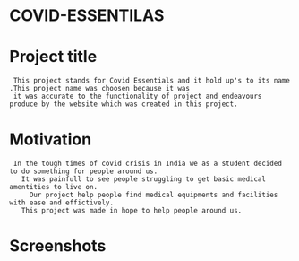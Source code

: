 # COVID-ESSENTILAS


# Project title
     
     This project stands for Covid Essentials and it hold up's to its name .This project name was choosen because it was 
     it was accurate to the functionality of project and endeavours produce by the website which was created in this project.


# Motivation  

     In the tough times of covid crisis in India we as a student decided to do something for people around us.
       It was painfull to see people struggling to get basic medical amentities to live on.
         Our project help people find medical equipments and facilities with ease and effictively.
       This project was made in hope to help people around us.
       
       
# Screenshots
    
    
